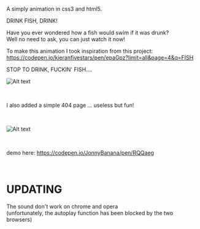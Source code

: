 A simply animation in css3 and html5.


DRINK FISH, DRINK!

Have you ever wondered how a fish would swim if it was drunk?
</br>
Well no need to ask, you can just watch it now!


To make this animation I took inspiration from this project:
</br>
https://codepen.io/kieranfivestars/pen/epaGpz?limit=all&page=4&q=FISH





STOP TO DRINK, FUCKIN' FISH....

![Alt text](https://media.giphy.com/media/QmBCdGEMCVwbg5qtlk/giphy.gif "DrunkFish css3 html5 JonnyBanana")

</br>

I also added a simple 404 page ...
useless but fun!

</br>


![Alt text](https://media.giphy.com/media/1AIfl0ahlulPtkDIIN/giphy.gif "DrunkFish 404 css3 html5 JonnyBanana")

</br>

demo here: https://codepen.io/JonnyBanana/pen/RQQaeg

</br>

<H1>UPDATING</H1>
The sound don't work on chrome and opera 

</br>
(unfortunately, the autoplay function has been blocked by the two browsers)
